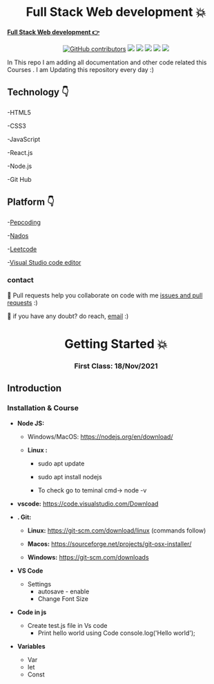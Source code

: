 
<h1 align="center">Full Stack Web development 💥</h1>

**[Full Stack Web development 👉](https://github.com/mukeshdani/Dev)** 

<div align="center">

<a href="https://github.com/mukeshdani/Dev"><img alt="GitHub contributors" src="https://img.shields.io/github/contributors/mukeshdani/Dev?color=2b9348"></a>
<a href="https://github.com/mukeshdani/Dev"><img src="https://img.shields.io/badge/language-HTML-green.svg"></a>
<a href="https://github.com/mukeshdani/Dev"><img src="https://img.shields.io/badge/language-CSS-green.svg"></a>
<a href="https://github.com/mukeshdani/Dev"><img src="https://img.shields.io/badge/language-JavaScript-green.svg"></a>
<a href="https://github.com/mukeshdani/Dev"><img src="https://img.shields.io/badge/language-React.js-green.svg"></a>
<a href="https://github.com/mukeshdani/Dev"><img src="https://img.shields.io/badge/language-Node.js-green.svg"></a>

</div>

In This repo I am adding all documentation and other code related this Courses . I am Updating this repository every day :)


## Technology 👇
-HTML5

-CSS3

-JavaScript

-React.js

-Node.js

-Git Hub 
 ## Platform 👇


-[Pepcoding](https://www.pepcoding.com/)

-[Nados](https://nados.pepcoding.com/)

-[Leetcode](https://leetcode.com/)

-[Visual Studio code editor](https://code.visualstudio.com/)

### contact 
💼 Pull requests help you collaborate on code with me [issues and pull requests](https://github.com/mukeshdani/Dev/pulls) :)

 💼 if you have any doubt? do reach, [email](mailto:mukeshdani00@gmail.com) :)
 
 

<h1 align="center">Getting Started 💥</h1>
 
 <h3 align="center">First Class: 18/Nov/2021</h3>
 
 ## Introduction 
 
 ### Installation & Course
 
* **Node JS:**  

     * Windows/MacOS: https://nodejs.org/en/download/

     * **Linux :**
        * sudo apt update
        * sudo apt install nodejs
      
        * To check go to teminal cmd-> node -v

* **vscode:** https://code.visualstudio.com/Download

*  **. Git:**

     * **Linux:** https://git-scm.com/download/linux  (commands follow)

     * **Macos:** https://sourceforge.net/projects/git-osx-installer/

     *  **Windows:** https://git-scm.com/downloads

* **VS Code** 

   * Settings
     * autosave - enable
     * Change Font Size 

* **Code in js**
 
   * Create test.js file in Vs code
     * Print hello world using Code console.log('Hello world');

 * **Variables**
   * Var 
   * let 
   * Const
   

 
